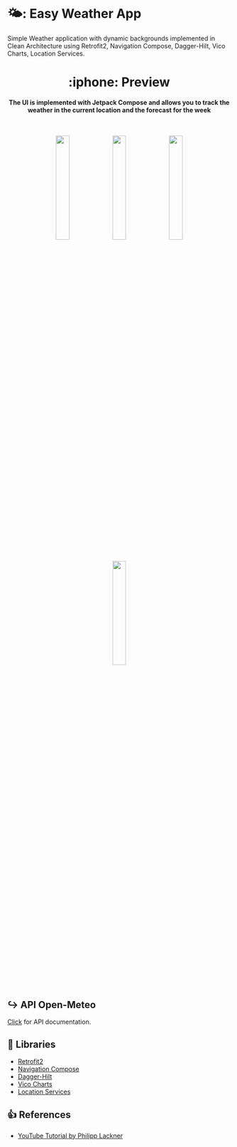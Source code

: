 # 🌤️: Easy Weather App
Simple Weather application with dynamic backgrounds implemented in Clean Architecture using Retrofit2, Navigation Compose, Dagger-Hilt, Vico Charts, Location Services.
<h1 align="center"> :iphone: Preview  </h1>

<h4 align="center">
The UI is implemented with Jetpack Compose and allows you to track the weather in the current location and the forecast for the week
</h4></br>
<p align="center">
<img src="https://github.com/dennisandrew/EasyWeather/assets/102926864/59ef7920-9414-425f-8438-d016a7a2538a"
width="24.5%"/>
<img src="https://github.com/dennisandrew/EasyWeather/assets/102926864/c8b1d234-1d7b-41a9-aa9c-547056178aa0"
width="24.5%"/>
<img src="https://github.com/dennisandrew/EasyWeather/assets/102926864/811285ef-34fb-4f12-a299-29b46d97b66d"
width="24.5%"/>
<img src="https://github.com/dennisandrew/EasyWeather/assets/102926864/3eaf5b55-0464-496a-be35-b3056f695e3e"
width="24.5%"/>
</p>

##  :arrow_right_hook: API Open-Meteo

[Click](https://open-meteo.com/en/docs) for API documentation.

##  :link: Libraries

- [Retrofit2](https://square.github.io/retrofit/)
- [Navigation Compose](https://developer.android.com/jetpack/compose/navigation)
- [Dagger-Hilt](https://developer.android.com/training/dependency-injection/hilt-android)
- [Vico Charts](https://github.com/patrykandpatrick/vico)
- [Location Services](https://developer.android.com/training/location)


##  :thumbsup: References

- [YouTube Tutorial by Philipp Lackner](https://www.youtube.com/watch?v=eAbKK7JNxCE&t=1628s)

